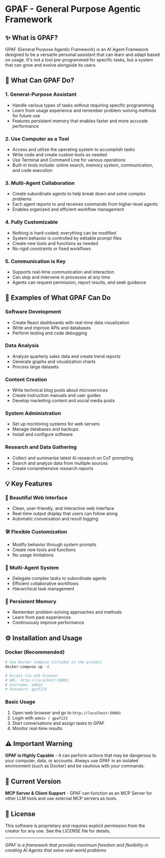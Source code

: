 # GPAF - General Purpose Agentic Framework

## ✨ What is GPAF?

GPAF (General Purpose Agentic Framework) is an AI Agent Framework designed to be a versatile personal assistant that can learn and adapt based on usage. It's not a tool pre-programmed for specific tasks, but a system that can grow and evolve alongside its users.

## 🎯 What Can GPAF Do?

### 1. **General-Purpose Assistant**
- Handle various types of tasks without requiring specific programming
- Learn from usage experience and remember problem-solving methods for future use
- Features persistent memory that enables faster and more accurate performance

### 2. **Use Computer as a Tool**
- Access and utilize the operating system to accomplish tasks
- Write code and create custom tools as needed
- Use Terminal and Command Line for various operations
- Built-in tools include: online search, memory system, communication, and code execution

### 3. **Multi-Agent Collaboration**
- Create subordinate agents to help break down and solve complex problems
- Each agent reports to and receives commands from higher-level agents
- Enables organized and efficient workflow management

### 4. **Fully Customizable**
- Nothing is hard-coded; everything can be modified
- System behavior is controlled by editable prompt files
- Create new tools and functions as needed
- No rigid constraints or fixed workflows

### 5. **Communication is Key**
- Supports real-time communication and interaction
- Can stop and intervene in processes at any time
- Agents can request permission, report results, and seek guidance

## 🚀 Examples of What GPAF Can Do

### **Software Development**
- Create React dashboards with real-time data visualization
- Write and improve APIs and databases
- Perform testing and code debugging

### **Data Analysis**
- Analyze quarterly sales data and create trend reports
- Generate graphs and visualization charts
- Process large datasets

### **Content Creation**
- Write technical blog posts about microservices
- Create instruction manuals and user guides
- Develop marketing content and social media posts

### **System Administration**
- Set up monitoring systems for web servers
- Manage databases and backups
- Install and configure software

### **Research and Data Gathering**
- Collect and summarize latest AI research on CoT prompting
- Search and analyze data from multiple sources
- Create comprehensive research reports

## 💡 Key Features

### **🎨 Beautiful Web Interface**
- Clean, user-friendly, and interactive web interface
- Real-time output display that users can follow along
- Automatic conversation and result logging

### **🛠️ Flexible Customization**
- Modify behavior through system prompts
- Create new tools and functions
- No usage limitations

### **🤖 Multi-Agent System**
- Delegate complex tasks to subordinate agents
- Efficient collaborative workflows
- Hierarchical task management

### **🧠 Persistent Memory**
- Remember problem-solving approaches and methods
- Learn from past experiences
- Continuously improve performance

## ⚙️ Installation and Usage

### **Docker (Recommended)**
```bash
# Use Docker Compose included in the project
docker-compose up -d

# Access via web browser
# URL: http://localhost:50001
# Username: admin
# Password: gpaf123
```

### **Basic Usage**
1. Open web browser and go to `http://localhost:50001`
2. Login with `admin / gpaf123`
3. Start conversations and assign tasks to GPAF
4. Monitor real-time results

## ⚠️ Important Warning

**GPAF is Highly Capable** - It can perform actions that may be dangerous to your computer, data, or accounts. Always use GPAF in an isolated environment (such as Docker) and be cautious with your commands.

## 🎯 Current Version

**MCP Server & Client Support** - GPAF can function as an MCP Server for other LLM tools and use external MCP servers as tools.

## 📄 License

This software is proprietary and requires explicit permission from the creator for any use. See the LICENSE file for details.

---

*GPAF is a framework that provides maximum freedom and flexibility in creating AI Agents that solve real-world problems*
